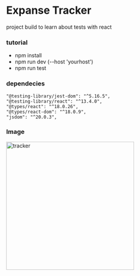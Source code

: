 # Expanse Tracker 

project build to learn about tests with react

### tutorial
- npm install
- npm run dev (--host 'yourhost')
- npm run test

### dependecies
    "@testing-library/jest-dom": "^5.16.5",
    "@testing-library/react": "^13.4.0",
    "@types/react": "^18.0.26",
    "@types/react-dom": "^18.0.9",    
    "jsdom": "^20.0.3",
    
### Image
<img width="343" alt="tracker" src="https://user-images.githubusercontent.com/70911151/210346495-ca02a68d-e93f-430c-a6c4-9571054287bc.png">

